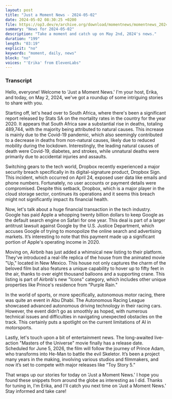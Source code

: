 ```yaml
---
layout: post
title: "Just a Moment News - 2024-05-02"
date: 2024-05-02 08:30:25 +0200
file: https://op3.dev/e/archive.org/download/momentnews/momentnews_2024-05-02.mp3
summary: "News for 2024-05-02"
description: "Take a moment and catch up on May 2nd, 2024's news."
duration: "199"
length: "03:19"
explicit: "no"
keywords: "moment, daily, news"
block: "no"
voices: "'Erika' from ElevenLabs"
---
```


### Transcript

Hello, everyone! Welcome to 'Just a Moment News.' I'm your host, Erika, and today, on May 2, 2024, we've got a roundup of some intriguing stories to share with you.

Starting off, let's head over to South Africa, where there's been a significant report released by Stats SA on the mortality rates in the country for the year 2020. It appears that South Africa saw a substantial rise in deaths, totaling 489,744, with the majority being attributed to natural causes. This increase is mainly due to the Covid-19 pandemic, which also seemingly contributed to a decrease in deaths from non-natural causes, likely due to reduced mobility during the lockdown. Interestingly, the leading natural causes of death were Covid-19, diabetes, and strokes, while unnatural deaths were primarily due to accidental injuries and assaults.

Switching gears to the tech world, Dropbox recently experienced a major security breach specifically in its digital-signature product, Dropbox Sign. This incident, which occurred on April 24, exposed user data like emails and phone numbers. Fortunately, no user accounts or payment details were compromised. Despite this setback, Dropbox, which is a major player in the cloud storage sector, continues its operations and it seems this breach might not significantly impact its financial health.

Now, let's talk about a huge financial transaction in the tech industry. Google has paid Apple a whopping twenty billion dollars to keep Google as the default search engine on Safari for one year. This deal is part of a larger antitrust lawsuit against Google by the U.S. Justice Department, which accuses Google of trying to monopolize the online search and advertising markets. It’s interesting to note that this payment made up a significant portion of Apple's operating income in 2020.

Moving on, Airbnb has just added a whimsical new listing to their platform. They've introduced a real-life replica of the house from the animated movie "Up," located in New Mexico. This house not only captures the charm of the beloved film but also features a unique capability to hover up to fifty feet in the air, thanks to over eight thousand balloons and a supporting crane. This listing is part of Airbnb's new "Icons" category, which includes other unique properties like Prince's residence from "Purple Rain."

In the world of sports, or more specifically, autonomous motor racing, there was quite an event in Abu Dhabi. The Autonomous Racing League showcased advanced autonomous driving technology in their racing cars. However, the event didn’t go as smoothly as hoped, with numerous technical issues and difficulties in navigating unexpected obstacles on the track. This certainly puts a spotlight on the current limitations of AI in motorsports.

Lastly, let's touch upon a bit of entertainment news. The long-awaited live-action "Masters of the Universe" movie finally has a release date. Scheduled for June 5, 2026, the film will follow the journey of Prince Adam, who transforms into He-Man to battle the evil Skeletor. It’s been a project many years in the making, involving various studios and filmmakers, and now it’s set to compete with major releases like "Toy Story 5."

That wraps up our stories for today on 'Just a Moment News.' I hope you found these snippets from around the globe as interesting as I did. Thanks for tuning in, I'm Erika, and I'll catch you next time on 'Just a Moment News.' Stay informed and take care!

